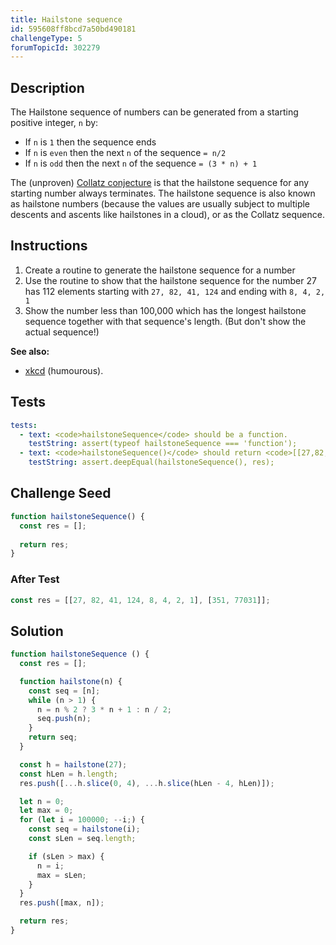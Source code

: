 ```yaml
---
title: Hailstone sequence
id: 595608ff8bcd7a50bd490181
challengeType: 5
forumTopicId: 302279
---
```


## Description
<section id='description'>
The Hailstone sequence of numbers can be generated from a starting positive integer, <code>n</code> by:
<ul>
  <li>If <code>n</code> is <code>1</code> then the sequence ends</li>
  <li>If <code>n</code> is <code>even</code> then the next <code>n</code> of the sequence <code>= n/2</code></li>
  <li>If <code>n</code> is <code>odd</code> then the next <code>n</code> of the sequence <code>= (3 * n) + 1</code></li>
</ul>
The (unproven) <a href="https://en.wikipedia.org/wiki/Collatz conjecture" title="wp: Collatz conjecture" target="_blank">Collatz conjecture</a> is that the hailstone sequence for any starting number always terminates.
The hailstone sequence is also known as hailstone numbers (because the values are usually subject to multiple descents and ascents like hailstones in a cloud), or as the Collatz sequence.
</section>

## Instructions
<section id='instructions'>
<ol>
  <li>Create a routine to generate the hailstone sequence for a number</li>
  <li>Use the routine to show that the hailstone sequence for the number 27 has 112 elements starting with <code>27, 82, 41, 124</code> and ending with <code>8, 4, 2, 1</code></li>
  <li>Show the number less than 100,000 which has the longest hailstone sequence together with that sequence's length. (But don't show the actual sequence!)</li>
</ol>
<strong>See also:</strong>
<ul>
  <li><a href="https://xkcd.com/710" target="_blank">xkcd</a> (humourous).</li>
</ul>
</section>

## Tests
<section id='tests'>

```yml
tests:
  - text: <code>hailstoneSequence</code> should be a function.
    testString: assert(typeof hailstoneSequence === 'function');
  - text: <code>hailstoneSequence()</code> should return <code>[[27,82,41,124,8,4,2,1], [351, 77031]]</code>
    testString: assert.deepEqual(hailstoneSequence(), res);

```

</section>

## Challenge Seed
<section id='challengeSeed'>

<div id='js-seed'>

```js
function hailstoneSequence() {
  const res = [];
  
  return res;
}
```

</div>


### After Test
<div id='js-teardown'>

```js
const res = [[27, 82, 41, 124, 8, 4, 2, 1], [351, 77031]];
```

</div>

</section>

## Solution
<section id='solution'>


```js
function hailstoneSequence () {
  const res = [];

  function hailstone(n) {
    const seq = [n];
    while (n > 1) {
      n = n % 2 ? 3 * n + 1 : n / 2;
      seq.push(n);
    }
    return seq;
  }

  const h = hailstone(27);
  const hLen = h.length;
  res.push([...h.slice(0, 4), ...h.slice(hLen - 4, hLen)]);

  let n = 0;
  let max = 0;
  for (let i = 100000; --i;) {
    const seq = hailstone(i);
    const sLen = seq.length;

    if (sLen > max) {
      n = i;
      max = sLen;
    }
  }
  res.push([max, n]);

  return res;
}

```

</section>
